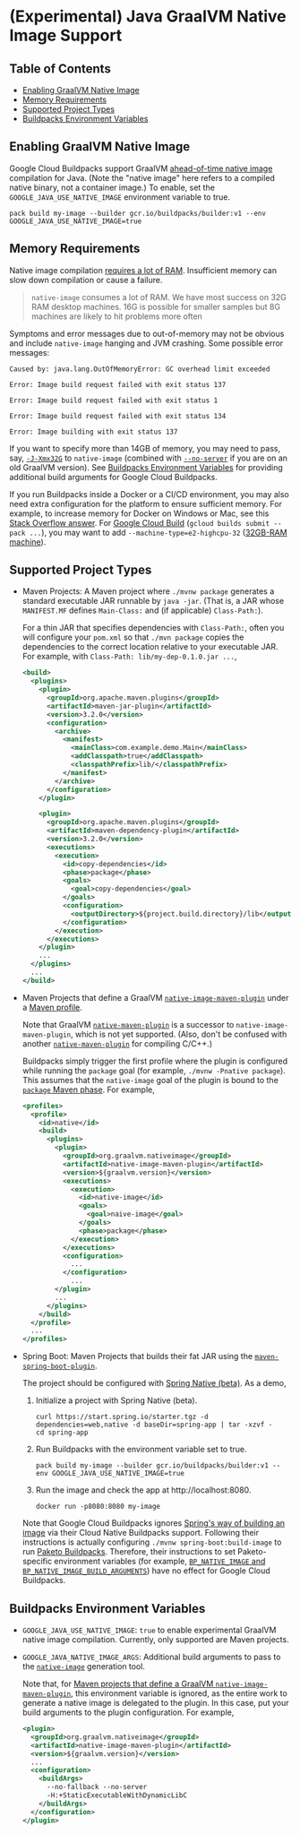 # (Experimental) Java GraalVM Native Image Support

## Table of Contents

* [Enabling GraalVM Native Image](#enabling-graalvm-native-image)
* [Memory Requirements](#memory-requirements)
* [Supported Project Types](#supported-project-types)
* [Buildpacks Environment Variables](#buildpacks-environment-variables)

## Enabling GraalVM Native Image

Google Cloud Buildpacks support GraalVM [ahead-of-time native image](https://www.graalvm.org/reference-manual/native-image/) compilation for Java. (Note the "native image" here refers to a compiled native binary, not a container image.) To enable, set the `GOOGLE_JAVA_USE_NATIVE_IMAGE` environment variable to true.

```
pack build my-image --builder gcr.io/buildpacks/builder:v1 --env GOOGLE_JAVA_USE_NATIVE_IMAGE=true
```

## Memory Requirements

Native image compilation [requires a lot of RAM](https://repo.spring.io/milestone/org/springframework/experimental/spring-graalvm-native-docs/0.7.1/spring-graalvm-native-docs-0.7.1.zip!/reference/index.html#_out_of_memory_error_when_building_the_native_image). Insufficient memory can slow down compilation or cause a failure.

> `native-image` consumes a lot of RAM. We have most success on 32G RAM desktop machines. 16G is possible for smaller samples but 8G machines are likely to hit problems more often

Symptoms and error messages due to out-of-memory may not be obvious and include `native-image` hanging and JVM crashing. Some possible error messages:
```
Caused by: java.lang.OutOfMemoryError: GC overhead limit exceeded
```
```
Error: Image build request failed with exit status 137
```
```
Error: Image build request failed with exit status 1
```
```
Error: Image build request failed with exit status 134
```
```
Error: Image building with exit status 137
```

If you want to specify more than 14GB of memory, you may need to pass, say, [`-J-Xmx32G`](https://github.com/oracle/graal/issues/2130#issuecomment-593513004) to `native-image` (combined with [`--no-server`](https://github.com/oracle/graal/issues/2598) if you are on an old GraalVM version). See [Buildpacks Environment Variables](#buildpacks-environment-variables) for providing additional build arguments for Google Cloud Buildpacks.

If you run Buildpacks inside a Docker or a CI/CD environment, you may also need extra configuration for the platform to ensure sufficient memory. For example, to increase memory for Docker on Windows or Mac, see this [Stack Overflow answer](https://stackoverflow.com/questions/44533319/how-to-assign-more-memory-to-docker-container/44533437#44533437). For [Google Cloud Build](README.md#using-with-google-cloud-build) (`gcloud builds submit --pack ...`), you may want to add `--machine-type=e2-highcpu-32` ([32GB-RAM machine](https://cloud.google.com/build/pricing)).

## Supported Project Types

* Maven Projects: A Maven project where `./mvnw package` generates a standard executable JAR runnable by `java -jar`. (That is, a JAR whose `MANIFEST.MF` defines `Main-Class:` and (if applicable) `Class-Path:`).

   For a thin JAR that specifies dependencies with `Class-Path:`, often you will configure your `pom.xml` so that `./mvn package` copies the dependencies to the correct location relative to your executable JAR. For example, with `Class-Path: lib/my-dep-0.1.0.jar ...`,

   ```xml
   <build>
     <plugins>
       <plugin>
         <groupId>org.apache.maven.plugins</groupId>
         <artifactId>maven-jar-plugin</artifactId>
         <version>3.2.0</version>
         <configuration>
           <archive>
             <manifest>
               <mainClass>com.example.demo.Main</mainClass>
               <addClasspath>true</addClasspath>
               <classpathPrefix>lib/</classpathPrefix>
             </manifest>
           </archive>
         </configuration>
       </plugin>

       <plugin>
         <groupId>org.apache.maven.plugins</groupId>
         <artifactId>maven-dependency-plugin</artifactId>
         <version>3.2.0</version>
         <executions>
           <execution>
             <id>copy-dependencies</id>
             <phase>package</phase>
             <goals>
               <goal>copy-dependencies</goal>
             </goals>
             <configuration>
               <outputDirectory>${project.build.directory}/lib</outputDirectory>
             </configuration>
           </execution>
         </executions>
       </plugin>
       ...
     </plugins>
     ...
   </build>
   ```

* <a name="maven-plugin-profile"/>Maven Projects that define a GraalVM [`native-image-maven-plugin`](https://www.graalvm.org/reference-manual/native-image/NativeImageMavenPlugin/) under a [Maven profile](https://maven.apache.org/guides/introduction/introduction-to-profiles.html).

   Note that GraalVM [`native-maven-plugin`](https://github.com/graalvm/native-build-tools/blob/master/native-maven-plugin/README.md) is a successor to `native-image-maven-plugin`, which is not yet supported. (Also, don't be confused with another [`native-maven-plugin`](https://www.mojohaus.org/maven-native/native-maven-plugin/) for compiling C/C++.)

   Buildpacks simply trigger the first profile where the plugin is configured while running the `package` goal (for example, `./mvnw -Pnative package`). This assumes that the `native-image` goal of the plugin is bound to the [`package` Maven phase](https://maven.apache.org/guides/introduction/introduction-to-the-lifecycle.html#a-build-lifecycle-is-made-up-of-phases). For example,

   ```xml
   <profiles>
     <profile>
       <id>native</id>
       <build>
         <plugins>
           <plugin>
             <groupId>org.graalvm.nativeimage</groupId>
             <artifactId>native-image-maven-plugin</artifactId>
             <version>${graalvm.version}</version>
             <executions>
               <execution>
                 <id>native-image</id>
                 <goals>
                   <goal>naive-image</goal>
                 </goals>
                 <phase>package</phase>
               </execution>
             </executions>
             <configuration>
               ...
             </configuration>
               ...
           </plugin>
           ...
         </plugins>
       </build>
     </profile>
     ...
   </profiles>
   ```
* Spring Boot: Maven Projects that builds their fat JAR using the [`maven-spring-boot-plugin`](https://docs.spring.io/spring-boot/docs/current/maven-plugin/reference/htmlsingle/).

   The project should be configured with [Spring Native (beta)](https://github.com/spring-projects-experimental/spring-native). As a demo,
   1. Initialize a project with Spring Native (beta).

       ```
       curl https://start.spring.io/starter.tgz -d dependencies=web,native -d baseDir=spring-app | tar -xzvf -
       cd spring-app
       ```
   2. Run Buildpacks with the environment variable set to true.

       ```
       pack build my-image --builder gcr.io/buildpacks/builder:v1 --env GOOGLE_JAVA_USE_NATIVE_IMAGE=true
       ```
   3. Run the image and check the app at http://localhost:8080.

       ```
       docker run -p8080:8080 my-image
       ```

   Note that Google Cloud Buildpacks ignores [Spring's way of building an image](https://docs.spring.io/spring-native/docs/current/reference/htmlsingle/#_enable_native_image_support) via their Cloud Native Buildpacks support. Following their instructions is actually configuring `./mvnw spring-boot:build-image` to run [Paketo Buildpacks](https://paketo.io/). Therefore, their instructions to set Paketo-specific environment variables (for example, [`BP_NATIVE_IMAGE` and `BP_NATIVE_IMAGE_BUILD_ARGUMENTS`](https://paketo.io/docs/buildpacks/language-family-buildpacks/java-native-image/)) have no effect for Google Cloud Buildpacks.

## Buildpacks Environment Variables

* `GOOGLE_JAVA_USE_NATIVE_IMAGE`: `true` to enable experimental GraalVM native image compilation. Currently, only supported are Maven projects.

* `GOOGLE_JAVA_NATIVE_IMAGE_ARGS`: Additional build arguments to pass to the [`native-image`](https://www.graalvm.org/reference-manual/native-image/Options/#options-to-native-image-builder) generation tool.

   Note that, for [Maven projects that define a GraalVM `native-image-maven-plugin`](#maven-plugin-profile), this environment variable is ignored, as the entire work to generate a native image is delegated to the plugin. In this case, put your build arguments to the plugin configuration. For example,

   ```xml
   <plugin>
     <groupId>org.graalvm.nativeimage</groupId>
     <artifactId>native-image-maven-plugin</artifactId>
     <version>${graalvm.version}</version>
     ...
     <configuration>
       <buildArgs>
         --no-fallback --no-server
         -H:+StaticExecutableWithDynamicLibC
       </buildArgs>
     </configuration>
   </plugin>
   ```
